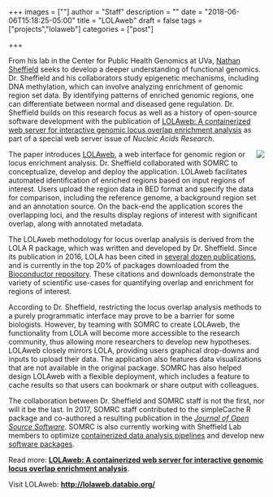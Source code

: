 +++
images = [""]
author = "Staff"
description = ""
date = "2018-06-06T15:18:25-05:00"
title = "LOLAweb"
draft = false
tags = ["projects","lolaweb"]
categories = ["post"]

+++

From his lab in the Center for Public Health Genomics at UVa, [Nathan Sheffield](http://databio.org/) seeks to develop a deeper understanding of functional genomics. Dr. Sheffield and his collaborators study epigenetic mechanisms, including DNA methylation, which can involve analyzing enrichment of genomic region set data. By identifying patterns of enriched genomic regions, one can differentiate between normal and diseased gene regulation. Dr. Sheffield builds on this research focus as well as a history of open-source software development with the publication of [LOLAweb: A containerized web server for interactive genomic locus overlap enrichment analysis](https://academic.oup.com/nar/advance-article/doi/10.1093/nar/gky464/5033529) as part of a special web server issue of *Nucleic Acids Research*. 

<img src="http://lolaweb.databio.org/LOLAweb-logo-cropped.png" style="max-width:50%;float:right;" />The paper introduces [LOLAweb](http://lolaweb.databio.org/), a web interface for genomic region or locus enrichment analysis. Dr. Sheffield collaborated with SOMRC to conceptualize, develop and deploy the application. LOLAweb facilitates automated identification of enriched regions based on input regions of interest. Users upload the region data in BED format and specify the data for comparison, including the reference genome, a background region set and an annotation source. On the back-end the application scores the overlapping loci, and the results display regions of interest with significant overlap, along with annotated metadata.

The LOLAweb methodology for locus overlap analysis is derived from the LOLA R package, which was written and developed by Dr. Sheffield. Since its publication in 2016, LOLA has been cited in [several dozen publications](https://scholar.google.com/scholar?start=0&hl=en&as_sdt=0,47&sciodt=0,47&cites=17868268594021089948&scipsc=), and is currently in the top 20% of packages downloaded from the [Bioconductor repository](http://bioconductor.org/packages/stats/bioc/LOLA/). These citations and downloads demonstrate the variety of scientific use-cases for quantifying overlap and enrichment for regions of interest. 

According to Dr. Sheffield, restricting the locus overlap analysis methods to a purely programmatic interface may prove to be a barrier for some biologists. However, by teaming with SOMRC to create LOLAweb, the functionality from LOLA will become more accessible to the research community, thus allowing more researchers to develop new hypotheses. LOLAweb closely mirrors LOLA, providing users graphical drop-downs and inputs to upload their data. The application also features data visualizations that are not available in the original package. SOMRC has also helped design LOLAweb with a flexible deployment, which includes a feature to cache results so that users can bookmark or share output with colleagues. 

The collaboration between Dr. Sheffield and SOMRC staff is not the first, nor will it be the last. In 2017, SOMRC staff contributed to the simpleCache R package and co-authored a resulting publication in the [*Journal of Open Source Software*](http://joss.theoj.org/papers/ff76fd08aa8082e1e3e5e52ad2f44a47).  SOMRC is also currently working with Sheffield Lab members to optimize [containerized data analysis pipelines](https://github.com/databio/pypiper) and develop new [software packages](https://github.com/databio/epihet). 

<div class="bd-callout bd-callout-warning">
<p>Read more: <a style="font-weight:bold;" href="https://academic.oup.com/nar/advance-article/doi/10.1093/nar/gky464/5033529" target="_new">LOLAweb: A containerized web server for interactive genomic locus overlap enrichment analysis</a>.</p>
<p>Visit LOLAweb: <a style="font-weight:bold;" href="http://lolaweb.databio.org" target="_new">http://lolaweb.databio.org/</a></p>

</div>
